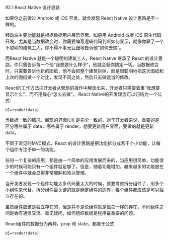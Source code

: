 #2.1 React Native 设计思路

如果你之前做过 Android 或 iOS 开发，就会发现 React Native 设计思路是不一样的。

移动端主要功能就是根据数据用户展示界面。如果用 Android 或者 iOS 原生代码开发，尤其是当数据改变时，你需要编写逻辑代码判断如何显示，就像你雇了一个不聪明的建筑工人，你不得不事无巨细地告诉他“如何去做”。

而React Native 就是一个聪明的建筑工人，React Native 继承了 React 的设计思路。你只需告诉每一个他“我想要什么样子”，他就会替你搞定一切。当数据改变时，只需要告诉他新的图纸，他不会把整个建筑拆掉，而是很聪明地把这次图纸和上次的图纸做一个对比，发现不同之处，然后只去做适当的修改。

React的工作方法把开发者从繁琐的操作中解放出来，开发者只需要着重“我想要显示什么”，而不用操心“怎么去做”。
React Native的开发理念可以归结为一个公式:
```
UI=render(data)
```
当数据一致的情况，展现的界面(UI) 是完全一致的。对于开发者来说，重要的是区分哪些属于 data，哪些属于 render，想要更新用户界面，要做的就是更新 data。

不同于常见的MVC模式，React 的设计思路是把功能拆分成若干个小功能，让每个组件专注于单一的功能。

任何一个复杂的应用，都是由一个简单的应用发展而来的，当应用很简单，功能很少的时候可能只有一个组件就足够了。但是，随着功能增加，越来越多的功能放在一个组件中就会显得非常臃肿和难以管理。

当开发者发现一个组件功能太多代码量太大的时候，就要考虑拆分组件了，用多个小组件来代替。拆分组件最关键的就是确定组件的边界，每个组件都应该是可以独立存在的。

虽然组件应该是独立存在的，但是并不是说组件就是孤岛一样的存在，不同组件之间是会有通信交流。毫无疑问，如何组织数据是程序最重要的问题。

React组件的数据分为两种，prop 和 state，都属于公式
```
UI=render(data)
```